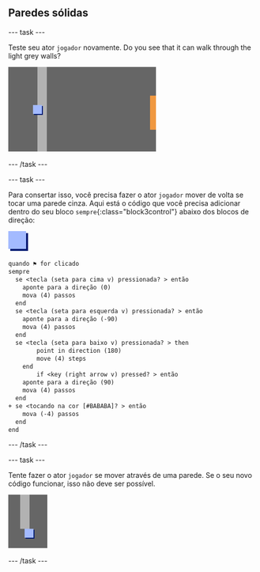 ## Paredes sólidas

\--- task \---

Teste seu ator `jogador` novamente. Do you see that it can walk through the light grey walls?

![captura de tela](images/world-walls.png)

\--- /task \---

\--- task \---

Para consertar isso, você precisa fazer o ator `jogador` mover de volta se tocar uma parede cinza. Aqui está o código que você precisa adicionar dentro do seu bloco `sempre`{:class="block3control"} abaixo dos blocos de direção:

![jogador](images/player.png)

```blocks3
quando ⚑ for clicado
sempre 
  se <tecla (seta para cima v) pressionada? > então 
    aponte para a direção (0)
    mova (4) passos
  end
  se <tecla (seta para esquerda v) pressionada? > então 
    aponte para a direção (-90)
    mova (4) passos
  end
  se <tecla (seta para baixo v) pressionada? > then
        point in direction (180)
        move (4) steps
    end
        if <key (right arrow v) pressed? > então 
    aponte para a direção (90)
    mova (4) passos
  end
+ se <tocando na cor [#BABABA]? > então 
    mova (-4) passos
  end
end
```

\--- /task \---

\--- task \---

Tente fazer o ator `jogador` se mover através de uma parede. Se o seu novo código funcionar, isso não deve ser possível.

![captura de tela](images/world-walls-test.png)

\--- /task \---